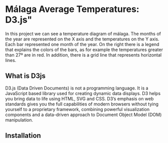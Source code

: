 <H1>Málaga Average Temperatures: D3.js"</H1>

In this project we can see a temperature diagram of málaga. The months of the year are represented on the X axis and the temperatures on the Y axis. Each bar represented one month of the year. On the right there is a legend that explains the colors of the bars, as for example the temperatures greater than 27º are in red. In addition, there is a grid line that represents horizontal lines.

<H2>What is D3js</H2>

D3.js (Data Driven Documents) is not a programming language. It is a JavaScript based library used for creating dynamic data displays. D3 helps you bring data to life using HTML, SVG and CSS. D3’s emphasis on web standards gives you the full capabilities of modern browsers without tying yourself to a proprietary framework, combining powerful visualization components and a data-driven approach to Document Object Model (DOM) manipulation.

<H2>Installation</H2>
